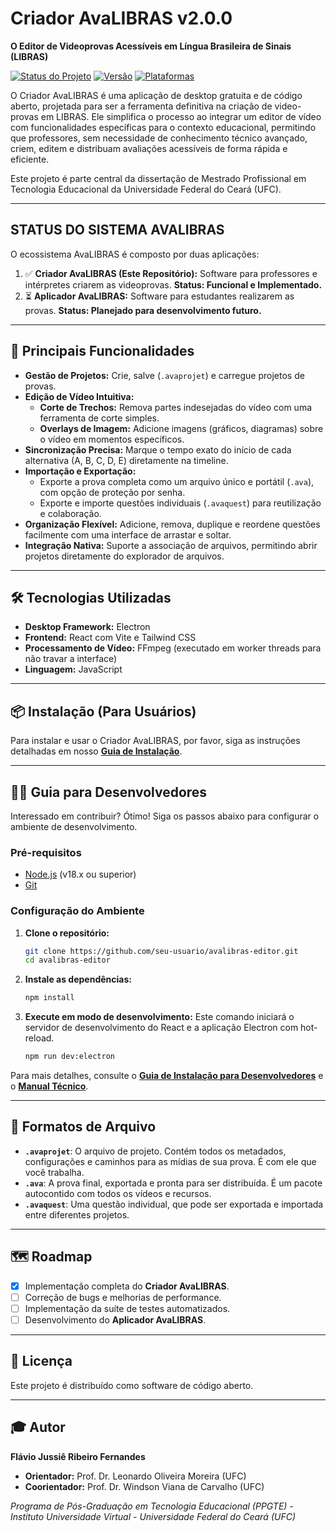 # Criador AvaLIBRAS v2.0.0

**O Editor de Videoprovas Acessíveis em Língua Brasileira de Sinais (LIBRAS)**

[![Status do Projeto](https://img.shields.io/badge/status-funcional-success)](./docs/PROJECT_STATUS.md)
[![Versão](https://img.shields.io/badge/version-2.0.0-blue)](package.json)
[![Plataformas](https://img.shields.io/badge/platform-Windows%20%7C%20Linux-lightgrey)](./docs/INSTALLATION_GUIDE.md)

O Criador AvaLIBRAS é uma aplicação de desktop gratuita e de código aberto, projetada para ser a ferramenta definitiva na criação de video-provas em LIBRAS. Ele simplifica o processo ao integrar um editor de vídeo com funcionalidades específicas para o contexto educacional, permitindo que professores, sem necessidade de conhecimento técnico avançado, criem, editem e distribuam avaliações acessíveis de forma rápida e eficiente.

Este projeto é parte central da dissertação de Mestrado Profissional em Tecnologia Educacional da Universidade Federal do Ceará (UFC).

---

##  STATUS DO SISTEMA AVALIBRAS

O ecossistema AvaLIBRAS é composto por duas aplicações:

1.  ✅ **Criador AvaLIBRAS (Este Repositório):** Software para professores e intérpretes criarem as videoprovas. **Status: Funcional e Implementado.**
2.  ⏳ **Aplicador AvaLIBRAS:** Software para estudantes realizarem as provas. **Status: Planejado para desenvolvimento futuro.**

---

## 🚀 Principais Funcionalidades

- **Gestão de Projetos:** Crie, salve (`.avaprojet`) e carregue projetos de provas.
- **Edição de Vídeo Intuitiva:**
    - **Corte de Trechos:** Remova partes indesejadas do vídeo com uma ferramenta de corte simples.
    - **Overlays de Imagem:** Adicione imagens (gráficos, diagramas) sobre o vídeo em momentos específicos.
- **Sincronização Precisa:** Marque o tempo exato do início de cada alternativa (A, B, C, D, E) diretamente na timeline.
- **Importação e Exportação:**
    - Exporte a prova completa como um arquivo único e portátil (`.ava`), com opção de proteção por senha.
    - Exporte e importe questões individuais (`.avaquest`) para reutilização e colaboração.
- **Organização Flexível:** Adicione, remova, duplique e reordene questões facilmente com uma interface de arrastar e soltar.
- **Integração Nativa:** Suporte a associação de arquivos, permitindo abrir projetos diretamente do explorador de arquivos.

---

## 🛠️ Tecnologias Utilizadas

- **Desktop Framework:** Electron
- **Frontend:** React com Vite e Tailwind CSS
- **Processamento de Vídeo:** FFmpeg (executado em worker threads para não travar a interface)
- **Linguagem:** JavaScript

---

## 📦 Instalação (Para Usuários)

Para instalar e usar o Criador AvaLIBRAS, por favor, siga as instruções detalhadas em nosso **[Guia de Instalação](./docs/INSTALLATION_GUIDE.md)**.

---

## 👨‍💻 Guia para Desenvolvedores

Interessado em contribuir? Ótimo! Siga os passos abaixo para configurar o ambiente de desenvolvimento.

### Pré-requisitos

- [Node.js](https://nodejs.org/) (v18.x ou superior)
- [Git](https://git-scm.com/)

### Configuração do Ambiente

1.  **Clone o repositório:**
    ```bash
    git clone https://github.com/seu-usuario/avalibras-editor.git
    cd avalibras-editor
    ```

2.  **Instale as dependências:**
    ```bash
    npm install
    ```

3.  **Execute em modo de desenvolvimento:**
    Este comando iniciará o servidor de desenvolvimento do React e a aplicação Electron com hot-reload.
    ```bash
    npm run dev:electron
    ```

Para mais detalhes, consulte o **[Guia de Instalação para Desenvolvedores](./docs/INSTALLATION_GUIDE.md#2-para-desenvolvedores-ambiente-de-desenvolvimento)** e o **[Manual Técnico](./docs/MANUAL_TECNICO_AVALIBRAS.md)**.

---

## 📂 Formatos de Arquivo

- **`.avaprojet`**: O arquivo de projeto. Contém todos os metadados, configurações e caminhos para as mídias de sua prova. É com ele que você trabalha.
- **`.ava`**: A prova final, exportada e pronta para ser distribuída. É um pacote autocontido com todos os vídeos e recursos.
- **`.avaquest`**: Uma questão individual, que pode ser exportada e importada entre diferentes projetos.

---

## 🗺️ Roadmap

- [x] Implementação completa do **Criador AvaLIBRAS**.
- [ ] Correção de bugs e melhorias de performance.
- [ ] Implementação da suíte de testes automatizados.
- [ ] Desenvolvimento do **Aplicador AvaLIBRAS**.

---

## 📄 Licença

Este projeto é distribuído como software de código aberto.

---

## 🎓 Autor

**Flávio Jussiê Ribeiro Fernandes**
- **Orientador:** Prof. Dr. Leonardo Oliveira Moreira (UFC)
- **Coorientador:** Prof. Dr. Windson Viana de Carvalho (UFC)

*Programa de Pós-Graduação em Tecnologia Educacional (PPGTE) - Instituto Universidade Virtual - Universidade Federal do Ceará (UFC)*